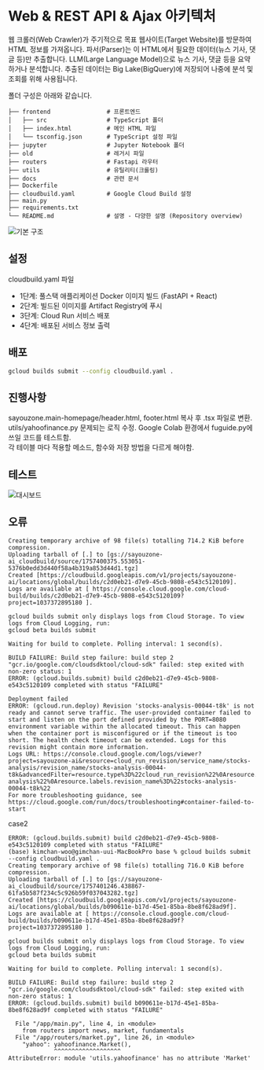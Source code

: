 # Web & REST API & Ajax 아키텍처

웹 크롤러(Web Crawler)가 주기적으로 목표 웹사이트(Target Website)를 방문하여 HTML 정보를 가져옵니다. 
파서(Parser)는 이 HTML에서 필요한 데이터(뉴스 기사, 댓글 등)만 추출합니다. 
LLM(Large Language Model)으로 뉴스 기사, 댓글 등을 요약하거나 분석합니다. 
추출된 데이터는 Big Lake(BigQuery)에 저장되어 나중에 분석 및 조회를 위해 사용됩니다.

폴더 구성은 아래와 같습니다.

```tree
├── frontend                # 프론트엔드
│   ├── src                 # TypeScript 폴더
│   ├── index.html          # 메인 HTML 파일
│   └── tsconfig.json       # TypeScript 설정 파일
├── jupyter                 # Jupyter Notebook 폴더
├── old                     # 레거시 파일
├── routers                 # Fastapi 라우터
├── utils                   # 유틸리티(크롤링)
├── docs                    # 관련 문서
├── Dockerfile
├── cloudbuild.yaml         # Google Cloud Build 설정
├── main.py
├── requirements.txt
└── README.md               # 설명 - 다양한 설명 (Repository overview)
```

![기본 구조](https://www.sayouzone.com/resource/images/blog/stock_analysis_basis.png)

## 설정

cloudbuild.yaml 파일

- 1단계: 풀스택 애플리케이션 Docker 이미지 빌드 (FastAPI + React)
- 2단계: 빌드된 이미지를 Artifact Registry에 푸시
- 3단계: Cloud Run 서비스 배포
- 4단계: 배포된 서비스 정보 출력

## 배포

```bash
gcloud builds submit --config cloudbuild.yaml .
```

## 진행사항

sayouzone.main-homepage/header.html, footer.html 복사 후 .tsx 파일로 변환. <br>
utils/yahoofinance.py 문제되는 로직 수정.
Google Colab 환경에서 fuguide.py에 쓰일 코드를 테스트함.<br> 각 테이블 마다 적용할 메소드, 함수와 저장 방법을 다르게 해야함.

## 테스트

![대시보드](https://www.sayouzone.com/resource/images/blog/financial_analysis_dashboard.png)

## 오류

```
Creating temporary archive of 98 file(s) totalling 714.2 KiB before compression.
Uploading tarball of [.] to [gs://sayouzone-ai_cloudbuild/source/1757400375.553051-5376b0edd3d440f58a4b319a853d44d1.tgz]
Created [https://cloudbuild.googleapis.com/v1/projects/sayouzone-ai/locations/global/builds/c2d0eb21-d7e9-45cb-9808-e543c5120109].
Logs are available at [ https://console.cloud.google.com/cloud-build/builds/c2d0eb21-d7e9-45cb-9808-e543c5120109?project=1037372895180 ].

gcloud builds submit only displays logs from Cloud Storage. To view logs from Cloud Logging, run:
gcloud beta builds submit

Waiting for build to complete. Polling interval: 1 second(s).

BUILD FAILURE: Build step failure: build step 2 "gcr.io/google.com/cloudsdktool/cloud-sdk" failed: step exited with non-zero status: 1
ERROR: (gcloud.builds.submit) build c2d0eb21-d7e9-45cb-9808-e543c5120109 completed with status "FAILURE"
```

```
Deployment failed
ERROR: (gcloud.run.deploy) Revision 'stocks-analysis-00044-t8k' is not ready and cannot serve traffic. The user-provided container failed to start and listen on the port defined provided by the PORT=8080 environment variable within the allocated timeout. This can happen when the container port is misconfigured or if the timeout is too short. The health check timeout can be extended. Logs for this revision might contain more information.
Logs URL: https://console.cloud.google.com/logs/viewer?project=sayouzone-ai&resource=cloud_run_revision/service_name/stocks-analysis/revision_name/stocks-analysis-00044-t8k&advancedFilter=resource.type%3D%22cloud_run_revision%22%0Aresource.labels.service_name%3D%22stocks-analysis%22%0Aresource.labels.revision_name%3D%22stocks-analysis-00044-t8k%22 
For more troubleshooting guidance, see https://cloud.google.com/run/docs/troubleshooting#container-failed-to-start
```

case2

```
ERROR: (gcloud.builds.submit) build c2d0eb21-d7e9-45cb-9808-e543c5120109 completed with status "FAILURE"
(base) kimchan-woo@gimchan-uui-MacBookPro base % gcloud builds submit --config cloudbuild.yaml .
Creating temporary archive of 98 file(s) totalling 716.0 KiB before compression.
Uploading tarball of [.] to [gs://sayouzone-ai_cloudbuild/source/1757401246.438867-61fa5b587f234c5c926b59f037043282.tgz]
Created [https://cloudbuild.googleapis.com/v1/projects/sayouzone-ai/locations/global/builds/b090611e-b17d-45e1-85ba-8be8f628ad9f].
Logs are available at [ https://console.cloud.google.com/cloud-build/builds/b090611e-b17d-45e1-85ba-8be8f628ad9f?project=1037372895180 ].

gcloud builds submit only displays logs from Cloud Storage. To view logs from Cloud Logging, run:
gcloud beta builds submit

Waiting for build to complete. Polling interval: 1 second(s).

BUILD FAILURE: Build step failure: build step 2 "gcr.io/google.com/cloudsdktool/cloud-sdk" failed: step exited with non-zero status: 1
ERROR: (gcloud.builds.submit) build b090611e-b17d-45e1-85ba-8be8f628ad9f completed with status "FAILURE"
```

```
  File "/app/main.py", line 4, in <module>
    from routers import news, market, fundamentals
  File "/app/routers/market.py", line 26, in <module>
    "yahoo": yahoofinance.Market(),
             ^^^^^^^^^^^^^^^^^^^
AttributeError: module 'utils.yahoofinance' has no attribute 'Market'
```